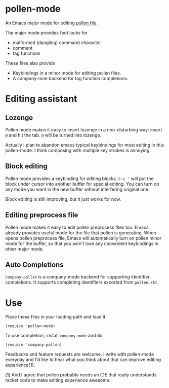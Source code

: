 # pollen-mode

An Emacs major mode for editing [pollen file](http://docs.racket-lang.org/pollen/).

The major mode provides font locks for

- malformed (dangling) command character
- comment
- tag functions

These files also provide

- Keybindings in a minor mode for editing pollen files.
- A company-moe backend for tag function completions.

# Editing assistant

## Lozenge

Pollen mode makes it easy to insert lozenge in a non-disturbing way:
insert `@` and hit the tab. `@` will be turned into lozenge.

Actually I plan to abandon emacs typical keybindings for most
editing in this pollen-mode. I think composing with multiple key
strokes is annoying.

## Block editing

Pollen mode provides a keybinding for editing blocks. `C-c '` will put
the block under cursor into another buffer for special editing. You
can turn on any mode you want in the new buffer without interfering
original one.

Block editing is still improving, but it just works for now.

## Editing preprocess file

Pollen mode makes it easy to edit pollen preprocess files too. Emacs
already provides useful mode for the file that pollen is
generating. When opens pollen preprocess file, Emacs will
automatically turn on pollen minor mode for the buffer, so that you
won't lose any convenient keybindings in other major mode.

## Auto Completions

`company-pollen` is a company-mode backend for supporting identifier
completions. It supports completing identifiers exported from
`pollen.rkt`.

# Use

Place these files in your loading path and load it

```
(require 'pollen-mode)
```

To use completion, install `company-mode` and do

```
(require 'company-pollen)
```

Feedbacks and feature requests are welcome. I write with pollen-mode
everyday and I'd like to hear what you think about that can improve
editing experience[1].

[1] And I agree that pollen probably needs an IDE that really
understands racket code to make editing experience awesome.
